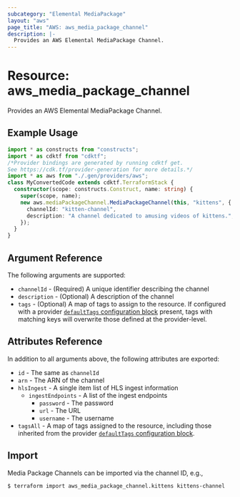 ```yaml
---
subcategory: "Elemental MediaPackage"
layout: "aws"
page_title: "AWS: aws_media_package_channel"
description: |-
  Provides an AWS Elemental MediaPackage Channel.
---
```


# Resource: aws_media_package_channel

Provides an AWS Elemental MediaPackage Channel.

## Example Usage

```typescript
import * as constructs from "constructs";
import * as cdktf from "cdktf";
/*Provider bindings are generated by running cdktf get.
See https://cdk.tf/provider-generation for more details.*/
import * as aws from "./.gen/providers/aws";
class MyConvertedCode extends cdktf.TerraformStack {
  constructor(scope: constructs.Construct, name: string) {
    super(scope, name);
    new aws.mediaPackageChannel.MediaPackageChannel(this, "kittens", {
      channelId: "kitten-channel",
      description: "A channel dedicated to amusing videos of kittens.",
    });
  }
}

```

## Argument Reference

The following arguments are supported:

* `channelId` - (Required) A unique identifier describing the channel
* `description` - (Optional) A description of the channel
* `tags` - (Optional) A map of tags to assign to the resource. If configured with a provider [`defaultTags` configuration block](https://registry.terraform.io/providers/hashicorp/aws/latest/docs#default_tags-configuration-block) present, tags with matching keys will overwrite those defined at the provider-level.

## Attributes Reference

In addition to all arguments above, the following attributes are exported:

* `id` - The same as `channelId`
* `arn` - The ARN of the channel
* `hlsIngest` - A single item list of HLS ingest information
    * `ingestEndpoints` - A list of the ingest endpoints
        * `password` - The password
        * `url` - The URL
        * `username` - The username
* `tagsAll` - A map of tags assigned to the resource, including those inherited from the provider [`defaultTags` configuration block](https://registry.terraform.io/providers/hashicorp/aws/latest/docs#default_tags-configuration-block).

## Import

Media Package Channels can be imported via the channel ID, e.g.,

```
$ terraform import aws_media_package_channel.kittens kittens-channel
```

<!-- cache-key: cdktf-0.17.0-pre.15 input-b46b2395631a6242fc1f9c7351abd17653c6880c9841bd221cab8c00d80fd319 -->